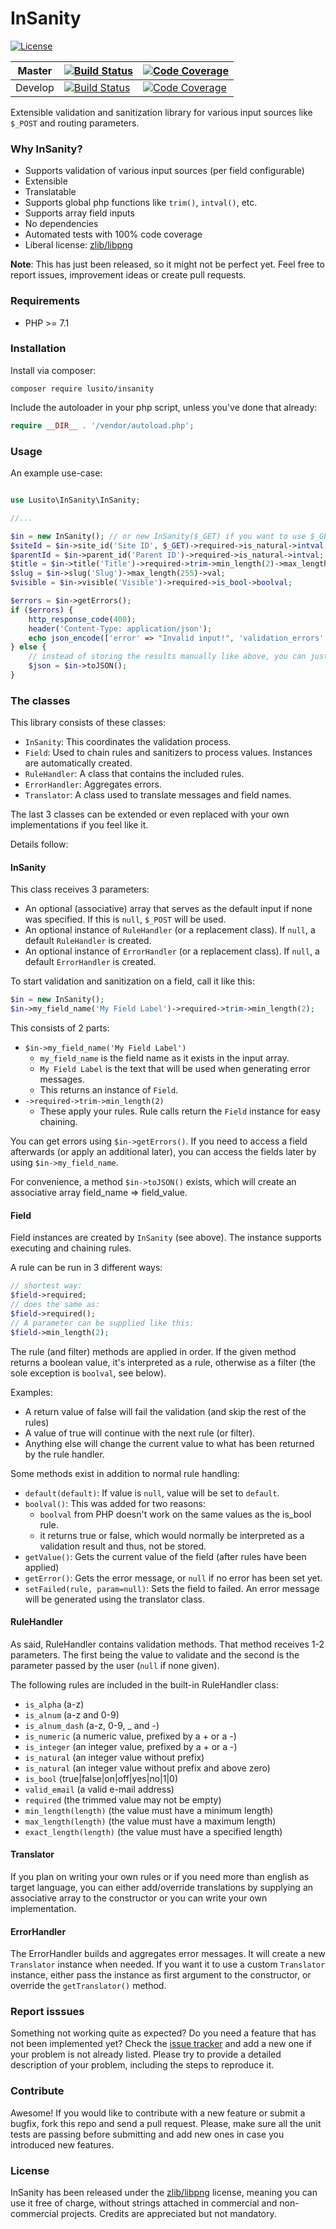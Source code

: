 # InSanity

[![License](https://img.shields.io/badge/License-zlib/libpng-blue.svg)](https://github.com/Lusito/insanity/blob/master/LICENSE)


|Master|[![Build Status](https://travis-ci.org/Lusito/insanity.svg?branch=master)](https://travis-ci.org/Lusito/insanity)|[![Code Coverage](https://coveralls.io/repos/github/Lusito/insanity/badge.svg?branch=master)](https://coveralls.io/github/Lusito/insanity)|
|---|---|---|
|Develop|[![Build Status](https://travis-ci.org/Lusito/insanity.svg?branch=develop)](https://travis-ci.org/Lusito/insanity)|[![Code Coverage](https://coveralls.io/repos/github/Lusito/insanity/badge.svg?branch=develop)](https://coveralls.io/github/Lusito/insanity)|

Extensible validation and sanitization library for various input sources like `$_POST` and routing parameters.

### Why InSanity?

- Supports validation of various input sources (per field configurable)
- Extensible
- Translatable
- Supports global php functions like `trim()`, `intval()`, etc.
- Supports array field inputs
- No dependencies
- Automated tests with 100% code coverage
- Liberal license: [zlib/libpng](https://github.com/Lusito/insanity/blob/master/LICENSE)

**Note**: This has just been released, so it might not be perfect yet. Feel free to report issues, improvement ideas or create pull requests.

### Requirements
- PHP >= 7.1

### Installation

Install via composer:

```composer require lusito/insanity```

Include the autoloader in your php script, unless you've done that already:

```php
require __DIR__ . '/vendor/autoload.php';
```

### Usage 

An example use-case:
```php

use Lusito\InSanity\InSanity;

//...

$in = new InSanity(); // or new InSanity($_GET) if you want to use $_GET as default instead of $_POST.
$siteId = $in->site_id('Site ID', $_GET)->required->is_natural->intval; // use $_GET as input instead of $_POST for this field
$parentId = $in->parent_id('Parent ID')->required->is_natural->intval;
$title = $in->title('Title')->required->trim->min_length(2)->max_length(255)->val;
$slug = $in->slug('Slug')->max_length(255)->val;
$visible = $in->visible('Visible')->required->is_bool->boolval;

$errors = $in->getErrors();
if ($errors) {
    http_response_code(400);
    header('Content-Type: application/json');
    echo json_encode(['error' => "Invalid input!", 'validation_errors' => $errors], JSON_UNESCAPED_SLASHES);
} else {
    // instead of storing the results manually like above, you can just fetch an associative array like this:
    $json = $in->toJSON();
}
```

### The classes

This library consists of these classes:
- `InSanity`: This coordinates the validation process.
- `Field`: Used to chain rules and sanitizers to process values. Instances are automatically created.
- `RuleHandler`: A class that contains the included rules.
- `ErrorHandler`: Aggregates errors.
- `Translator`: A class used to translate messages and field names.

The last 3 classes can be extended or even replaced with your own implementations if you feel like it.

Details follow:

#### InSanity

This class receives 3 parameters:

- An optional (associative) array that serves as the default input if none was specified. If this is `null`, `$_POST` will be used.
- An optional instance of `RuleHandler` (or a replacement class). If `null`, a default `RuleHandler` is created.
- An optional instance of `ErrorHandler` (or a replacement class). If `null`, a default `ErrorHandler` is created.

To start validation and sanitization on a field, call it like this:

```php
$in = new InSanity();
$in->my_field_name('My Field Label')->required->trim->min_length(2);
```

This consists of 2 parts:
- `$in->my_field_name('My Field Label')`
  - `my_field_name` is the field name as it exists in the input array.
  - `My Field Label` is the text that will be used when generating error messages.
  - This returns an instance of `Field`.
- `->required->trim->min_length(2)`
  - These apply your rules. Rule calls return the `Field` instance for easy chaining.

You can get errors using `$in->getErrors()`. If you need to access a field afterwards (or apply an additional later), you can access the fields later by using `$in->my_field_name`.

For convenience, a method `$in->toJSON()` exists, which will create an associative array field_name => field_value.

#### Field

Field instances are created by `InSanity` (see above). The instance supports executing and chaining rules.

A rule can be run in 3 different ways:

```php
// shortest way:
$field->required;
// does the same as:
$field->required();
// A parameter can be supplied like this:
$field->min_length(2);
```

The rule (and filter) methods are applied in order. If the given method returns a boolean value, it's interpreted as a rule, otherwise as a filter (the sole exception is `boolval`, see below). 

Examples:

- A return value of false will fail the validation (and skip the rest of the rules)
- A value of true will continue with the next rule (or filter).
- Anything else will change the current value to what has been returned by the rule handler.

Some methods exist in addition to normal rule handling:

- `default(default)`: If value is `null`, value will be set to `default`.
- `boolval()`: This was added for two reasons:
  - `boolval` from PHP doesn't work on the same values as the is_bool rule.
  - it returns true or false, which would normally be interpreted as a validation result and thus, not be stored.
- `getValue()`: Gets the current value of the field (after rules have been applied)
- `getError()`: Gets the error message, or `null` if no error has been set yet.
- `setFailed(rule, param=null)`: Sets the field to failed. An error message will be generated using the translator class.

#### RuleHandler

As said, RuleHandler contains validation methods.
That method receives 1-2 parameters. The first being the value to validate and the second is the parameter passed by the user (`null` if none given).

The following rules are included in the built-in RuleHandler class:
- `is_alpha` (a-z)
- `is_alnum` (a-z and 0-9)
- `is_alnum_dash` (a-z, 0-9, _ and -)
- `is_numeric` (a numeric value, prefixed by a + or a -)
- `is_integer` (an integer value, prefixed by a + or a -)
- `is_natural` (an integer value without prefix)
- `is_natural` (an integer value without prefix and above zero)
- `is_bool` (true|false|on|off|yes|no|1|0)
- `valid_email` (a valid e-mail address)
- `required` (the trimmed value may not be empty)
- `min_length(length)` (the value must have a minimum length)
- `max_length(length)` (the value must have a maximum length)
- `exact_length(length)` (the value must have a specified length)


#### Translator

If you plan on writing your own rules or if you need more than english as target language, you can either add/override translations by supplying an associative array to the constructor or you can write your own implementation.

#### ErrorHandler

The ErrorHandler builds and aggregates error messages. It will create a new `Translator` instance when needed. If you want it to use a custom `Translator` instance, either pass the instance as first argument to the constructor, or override the `getTranslator()` method.

### Report isssues

Something not working quite as expected? Do you need a feature that has not been implemented yet? Check the [issue tracker](https://github.com/Lusito/insanity/issues) and add a new one if your problem is not already listed. Please try to provide a detailed description of your problem, including the steps to reproduce it.

### Contribute

Awesome! If you would like to contribute with a new feature or submit a bugfix, fork this repo and send a pull request. Please, make sure all the unit tests are passing before submitting and add new ones in case you introduced new features.

### License

InSanity has been released under the [zlib/libpng](https://github.com/Lusito/insanity/blob/master/LICENSE) license, meaning you
can use it free of charge, without strings attached in commercial and non-commercial projects. Credits are appreciated but not mandatory.
